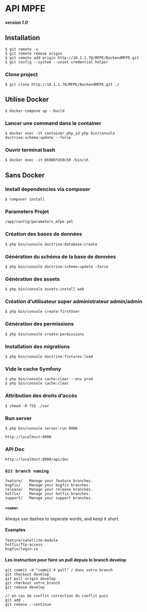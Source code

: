 # API MPFE 
##### version 1.0

## Installation 
```
$ git remote -v 
$ git remote remove origin 
$ git remote add origin http://10.1.1.70/MFPE/BackendMFPE.git
$ git config --system --unset credential.helper
```

### Clone project 
```
$ git clone http://10.1.1.70/MFPE/BackendMFPE.git ./

```
## Utilise Docker
```
$ docker-compose up --build

```

### Lancer une command dans le container
```
$ docker exec -it container_php_id php bin/console doctrine:schema:update --force
```
### Ouvrir terminal bash 
```
$ docker exec -it 06980f450c59 /bin/sh 
```


## Sans Docker 

### Install dependencies via composer
```
$ composer install
```
### Parameters Projet
```
/app/config/parameters_mfpe.yml
```

### Création des bases de données
```
$ php bin/console doctrine:database:create
```

### Génération du schéma de la base de données

```
$ php bin/console doctrine:schema:update –force
```

### Génération des assets

```
$ php bin/console assets:install web
```

### Création d’utilisateur super administrateur admin/admin

```
$ php bin/console create:firstUser
```

### Génération des permissions

```
$ php bin/console create:permissions
```
### Installation des migrations

```
$ php bin/console doctrine:fixtures:load
```

### Vide le cache Symfony

```
$ php bin/console cache:clear --env prod
$ php bin/console cache:clear
```

### Attribution des droits d’accès

```
$ chmod -R 755 ./var
```

### Run server
```
$ php bin/console server:run 8000
```
```
http://localhost:8000
```

### API Doc
```
http://localhost:8000/api/doc
```

### `Git branch naming`

```
feature/   Manage your feature branches.
bugfix/    Manage your bugfix branches.
release/   Manage your release branches.
hotfix/    Manage your hotfix branches.
support/   Manage your support branches.
```

#### `<name>`
Always use dashes to seperate words, and keep it short.

#### Examples
```
feature/satellite-module
hotfix/ftp-access
bugfix/login-ie
```

#### Les instruction pour faire un pull depuis le branch develop
```
git commit -m "commit 4 pull" / dans votre branch
git checkout develop
git pull origin develop
git checkout votre_branch
git rebase develop

// en cas de conflit correction du conflit puis
git add .
git rebase --continue
```
